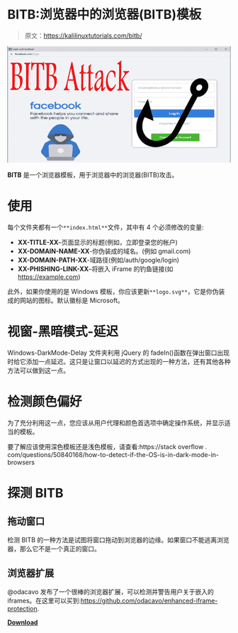 # BITB:浏览器中的浏览器(BITB)模板

> 原文：<https://kalilinuxtutorials.com/bitb/>

[![](img/5daef3d7ca8dbe856d1e43c21c327b53.png)](https://blogger.googleusercontent.com/img/b/R29vZ2xl/AVvXsEiapDKFeiDoFNj51BPlWQvP72bcY9MTtoG1Ncr55MrWJURnz1HzEtIRdDhUPmczof_YjsErxM3AOTCMG_Etlyak4O-uQOmA0q5PPdsj93gdVIVeNLVL_0S9ewlOvhC0EzL_leZrwXrkwsdRnqFJPqPepXasJb2dLSFmBHhgdFKGo4PFCEqFfwlWe0SA/s728/maxresdefault.png)

**BITB** 是一个浏览器模板，用于浏览器中的浏览器(BITB)攻击。

# 使用

每个文件夹都有一个`**index.html**`文件，其中有 4 个必须修改的变量:

*   **XX-TITLE-XX**–页面显示的标题(例如，立即登录您的帐户)
*   **XX-DOMAIN-NAME-XX**-你伪装成的域名。(例如 gmail.com)
*   **XX-DOMAIN-PATH-XX**-域路径(例如/auth/google/login)
*   **XX-PHISHING-LINK-XX**–将嵌入 iFrame 的钓鱼链接(如 https://example.com)

此外，如果你使用的是 Windows 模板，你应该更新`**logo.svg**`，它是你伪装成的网站的图标。默认徽标是 Microsoft。

# 视窗-黑暗模式-延迟

Windows-DarkMode-Delay 文件夹利用 jQuery 的 fadeIn()函数在弹出窗口出现时给它添加一点延迟。这只是让窗口以延迟的方式出现的一种方法，还有其他各种方法可以做到这一点。

# 检测颜色偏好

为了充分利用这一点，您应该从用户代理和颜色首选项中确定操作系统，并显示适当的模板。

要了解应该使用深色模板还是浅色模板，请查看:https://stack overflow . com/questions/50840168/how-to-detect-if-the-OS-is-in-dark-mode-in-browsers

# 探测 BITB

## 拖动窗口

检测 BITB 的一种方法是试图将窗口拖动到浏览器的边缘。如果窗口不能逃离浏览器，那么它不是一个真正的窗口。

## 浏览器扩展

@odacavo 发布了一个很棒的浏览器扩展，可以检测并警告用户关于嵌入的 iframes。在这里可以买到:https://github.com/odacavo/enhanced-iframe-protection.

[**Download**](https://github.com/mrd0x/BITB)